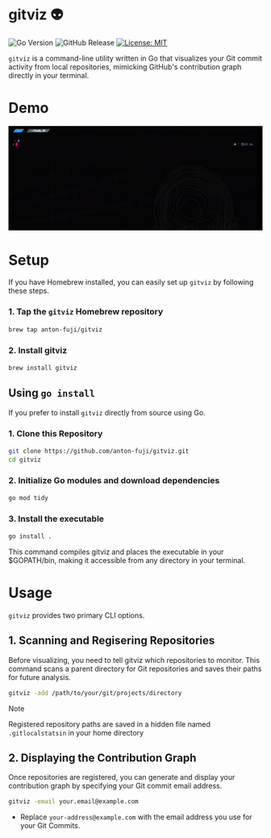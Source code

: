 # gitviz 👽
![Go Version](https://img.shields.io/badge/Go-1.24.2-00ADD8.svg?logo=go&logoColor=white)
![GitHub Release](https://img.shields.io/github/v/release/anton-fuji/gitviz)
[![License: MIT](https://img.shields.io/badge/License-MIT-yellow.svg)](https://opensource.org/licenses/MIT)

`gitviz` is a command-line utility written in Go that visualizes your Git commit activity from local repositories, mimicking GitHub's contribution graph directly in your terminal.

# Demo
![](demo/demo-gitviz.gif)

# Setup
If you have Homebrew installed, you can easily set up `gitviz` by following these steps.
### 1. Tap the `gitviz` Homebrew repository
```sh
brew tap anton-fuji/gitviz
```

### 2. Install gitviz
```sh
brew install gitviz
```
## Using `go install`  
If you prefer to install `gitviz` directly from source using Go.
### 1. Clone this Repository
```sh
git clone https://github.com/anton-fuji/gitviz.git 
cd gitviz
```

### 2. Initialize Go modules and download dependencies
```sh
go mod tidy
```

### 3. Install the executable
```sh
go install .
```
This command compiles gitviz and places the executable in your $GOPATH/bin, making it accessible from any directory in your terminal.

# Usage
`gitviz` provides two primary CLI options.
## 1. Scanning and Regisering Repositories
Before visualizing, you need to tell gitviz which repositories to monitor. This command scans a parent directory for Git repositories and saves their paths for future analysis.
```sh
gitviz -add /path/to/your/git/projects/directory
```

> [!NOTE]
> Registered repository paths are saved in a hidden file named `.gitlocalstatsin` in your home directory

## 2. Displaying the Contribution Graph
Once repositories are registered, you can generate and display your contribution graph by specifying your Git commit email address.
```sh
gitviz -email your.email@example.com
```
- Replace `your-address@example.com` with the email address you use for your Git Commits.
